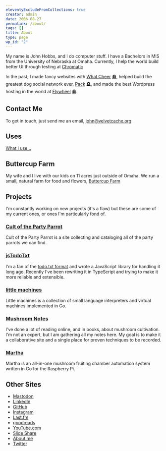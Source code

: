 ```yaml
---
eleventyExcludeFromCollections: true
creator: admin
date: 2006-08-27
permalink: /about/
tags: []
title: About
type: page
wp_id: "2"
---
```


My name is John Hobbs, and I do computer stuff.
I have a Bachelors in MIS from the University of Nebraska at Omaha.
Currently, I help the world build better UI through testing at [Chromatic](https://chromatic.com)

In the past, I made fancy websites with [What Cheer](http://whatcheer.com/) 🪦,
helped build the greatest dog social network ever, [Pack](http://packdog.com) 🪦,
and made the best Wordpress hosting in the world at [Flywheel](https://getflywheel.com/) 🪦.

## Contact Me

To get in touch, just send me an email, [john@velvetcache.org](mailto:john@velvetcache.org)

## Uses

[What I use...](/uses/)

## Buttercup Farm

My wife and I live with our kids on 11 acres just outside of Omaha.
We run a small, natural farm for food and flowers, [Buttercup Farm](https://buttercupfarmomaha.com)

## Projects

I'm constantly working on new projects (it's a flaw) but these are some of my current ones, or ones I'm particularly fond of.

### [Cult of the Party Parrot](https://cultofthepartyparrot.com)

Cult of the Party Parrot is a site collecting and cataloging all of the party parrots we can find.

### [jsTodoTxt](https://github.com/jmhobbs/jsTodoTxt)

I'm a fan of the [todo.txt format]() and wrote a JavaScript library for handling it long ago.  Recently I've been rewriting it in TypeScript and trying to make it more reliable and extensible.

### [little machines](https://github.com/jmhobbs/little-machines)

Little machines is a collection of small language interpreters and virtual machines implemented in Go.

### [Mushroom Notes](https://mushroom-notes.com/)

I've done a lot of reading online, and in books, about mushroom cultivation.  I'm not an expert, but I am gathering all my notes here. My goal is to make it a collaborative site and a single place for proven techniques to be recorded.

### [Martha](https://github.com/jmhobbs/martha)

Martha is an all-in-one mushroom fruiting chamber automation system written in Go for the Raspberry Pi.

## Other Sites

- [Mastodon](https://noc.social/@jmhobbs)
- [LinkedIn](https://www.linkedin.com/in/johnhobbs)
- [GitHub](https://github.com/jmhobbs)
- [Instagram](https://www.instagram.com/johndoesitwrong/)
- [Last.fm](https://www.last.fm/user/pinesolpirate)
- [goodreads](https://www.goodreads.com/user/show/964552)
- [YouTube.com](https://www.youtube.com/profile?user=pinesolpirate)
- [Slide Share](https://slideshare.net/jmhobbs)
- [About.me](https://about.me/jmhobbs)
- [Twitter](https://twitter.com/jmhobbs)
